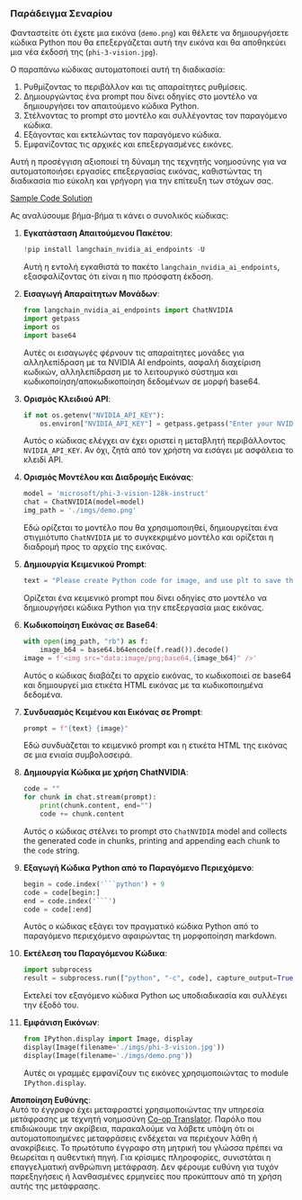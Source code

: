 <!--
CO_OP_TRANSLATOR_METADATA:
{
  "original_hash": "a8de701a2f1eb12b1f82432288d709cf",
  "translation_date": "2025-05-09T19:55:54+00:00",
  "source_file": "md/02.Application/04.Vision/Phi3/E2E_Nvidia_NIM_Vision.md",
  "language_code": "el"
}
-->
### Παράδειγμα Σεναρίου

Φανταστείτε ότι έχετε μια εικόνα (`demo.png`) και θέλετε να δημιουργήσετε κώδικα Python που θα επεξεργάζεται αυτή την εικόνα και θα αποθηκεύει μια νέα έκδοσή της (`phi-3-vision.jpg`).

Ο παραπάνω κώδικας αυτοματοποιεί αυτή τη διαδικασία:

1. Ρυθμίζοντας το περιβάλλον και τις απαραίτητες ρυθμίσεις.
2. Δημιουργώντας ένα prompt που δίνει οδηγίες στο μοντέλο να δημιουργήσει τον απαιτούμενο κώδικα Python.
3. Στέλνοντας το prompt στο μοντέλο και συλλέγοντας τον παραγόμενο κώδικα.
4. Εξάγοντας και εκτελώντας τον παραγόμενο κώδικα.
5. Εμφανίζοντας τις αρχικές και επεξεργασμένες εικόνες.

Αυτή η προσέγγιση αξιοποιεί τη δύναμη της τεχνητής νοημοσύνης για να αυτοματοποιήσει εργασίες επεξεργασίας εικόνας, καθιστώντας τη διαδικασία πιο εύκολη και γρήγορη για την επίτευξη των στόχων σας.

[Sample Code Solution](../../../../../../code/06.E2E/E2E_Nvidia_NIM_Phi3_Vision.ipynb)

Ας αναλύσουμε βήμα-βήμα τι κάνει ο συνολικός κώδικας:

1. **Εγκατάσταση Απαιτούμενου Πακέτου**:
    ```python
    !pip install langchain_nvidia_ai_endpoints -U
    ```  
    Αυτή η εντολή εγκαθιστά το πακέτο `langchain_nvidia_ai_endpoints`, εξασφαλίζοντας ότι είναι η πιο πρόσφατη έκδοση.

2. **Εισαγωγή Απαραίτητων Μονάδων**:
    ```python
    from langchain_nvidia_ai_endpoints import ChatNVIDIA
    import getpass
    import os
    import base64
    ```  
    Αυτές οι εισαγωγές φέρνουν τις απαραίτητες μονάδες για αλληλεπίδραση με τα NVIDIA AI endpoints, ασφαλή διαχείριση κωδικών, αλληλεπίδραση με το λειτουργικό σύστημα και κωδικοποίηση/αποκωδικοποίηση δεδομένων σε μορφή base64.

3. **Ορισμός Κλειδιού API**:
    ```python
    if not os.getenv("NVIDIA_API_KEY"):
        os.environ["NVIDIA_API_KEY"] = getpass.getpass("Enter your NVIDIA API key: ")
    ```  
    Αυτός ο κώδικας ελέγχει αν έχει οριστεί η μεταβλητή περιβάλλοντος `NVIDIA_API_KEY`. Αν όχι, ζητά από τον χρήστη να εισάγει με ασφάλεια το κλειδί API.

4. **Ορισμός Μοντέλου και Διαδρομής Εικόνας**:
    ```python
    model = 'microsoft/phi-3-vision-128k-instruct'
    chat = ChatNVIDIA(model=model)
    img_path = './imgs/demo.png'
    ```  
    Εδώ ορίζεται το μοντέλο που θα χρησιμοποιηθεί, δημιουργείται ένα στιγμιότυπο `ChatNVIDIA` με το συγκεκριμένο μοντέλο και ορίζεται η διαδρομή προς το αρχείο της εικόνας.

5. **Δημιουργία Κειμενικού Prompt**:
    ```python
    text = "Please create Python code for image, and use plt to save the new picture under imgs/ and name it phi-3-vision.jpg."
    ```  
    Ορίζεται ένα κειμενικό prompt που δίνει οδηγίες στο μοντέλο να δημιουργήσει κώδικα Python για την επεξεργασία μιας εικόνας.

6. **Κωδικοποίηση Εικόνας σε Base64**:
    ```python
    with open(img_path, "rb") as f:
        image_b64 = base64.b64encode(f.read()).decode()
    image = f'<img src="data:image/png;base64,{image_b64}" />'
    ```  
    Αυτός ο κώδικας διαβάζει το αρχείο εικόνας, το κωδικοποιεί σε base64 και δημιουργεί μια ετικέτα HTML εικόνας με τα κωδικοποιημένα δεδομένα.

7. **Συνδυασμός Κειμένου και Εικόνας σε Prompt**:
    ```python
    prompt = f"{text} {image}"
    ```  
    Εδώ συνδυάζεται το κειμενικό prompt και η ετικέτα HTML της εικόνας σε μια ενιαία συμβολοσειρά.

8. **Δημιουργία Κώδικα με χρήση ChatNVIDIA**:
    ```python
    code = ""
    for chunk in chat.stream(prompt):
        print(chunk.content, end="")
        code += chunk.content
    ```  
    Αυτός ο κώδικας στέλνει το prompt στο `ChatNVIDIA` model and collects the generated code in chunks, printing and appending each chunk to the `code` string.

9. **Εξαγωγή Κώδικα Python από το Παραγόμενο Περιεχόμενο**:
    ```python
    begin = code.index('```python') + 9  
    code = code[begin:]  
    end = code.index('```')
    code = code[:end]
    ```  
    Αυτός ο κώδικας εξάγει τον πραγματικό κώδικα Python από το παραγόμενο περιεχόμενο αφαιρώντας τη μορφοποίηση markdown.

10. **Εκτέλεση του Παραγόμενου Κώδικα**:
    ```python
    import subprocess
    result = subprocess.run(["python", "-c", code], capture_output=True)
    ```  
    Εκτελεί τον εξαγόμενο κώδικα Python ως υποδιαδικασία και συλλέγει την έξοδό του.

11. **Εμφάνιση Εικόνων**:
    ```python
    from IPython.display import Image, display
    display(Image(filename='./imgs/phi-3-vision.jpg'))
    display(Image(filename='./imgs/demo.png'))
    ```  
    Αυτές οι γραμμές εμφανίζουν τις εικόνες χρησιμοποιώντας το module `IPython.display`.

**Αποποίηση Ευθύνης**:  
Αυτό το έγγραφο έχει μεταφραστεί χρησιμοποιώντας την υπηρεσία μετάφρασης με τεχνητή νοημοσύνη [Co-op Translator](https://github.com/Azure/co-op-translator). Παρόλο που επιδιώκουμε την ακρίβεια, παρακαλούμε να λάβετε υπόψη ότι οι αυτοματοποιημένες μεταφράσεις ενδέχεται να περιέχουν λάθη ή ανακρίβειες. Το πρωτότυπο έγγραφο στη μητρική του γλώσσα πρέπει να θεωρείται η αυθεντική πηγή. Για κρίσιμες πληροφορίες, συνιστάται η επαγγελματική ανθρώπινη μετάφραση. Δεν φέρουμε ευθύνη για τυχόν παρεξηγήσεις ή λανθασμένες ερμηνείες που προκύπτουν από τη χρήση αυτής της μετάφρασης.